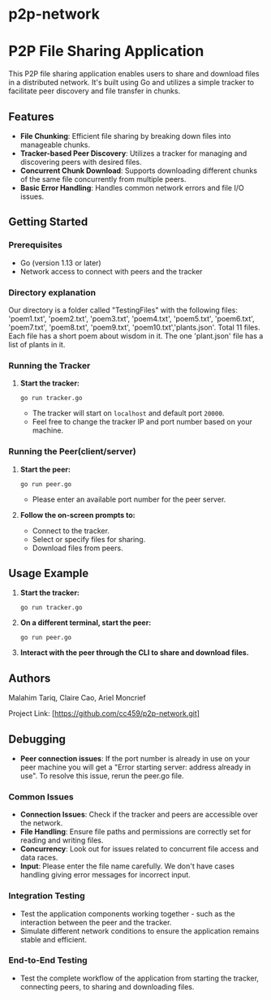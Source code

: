 # p2p-network

# P2P File Sharing Application

This P2P file sharing application enables users to share and download files in a distributed network. It's built using Go and utilizes a simple tracker to facilitate peer discovery and file transfer in chunks.

## Features

- **File Chunking**: Efficient file sharing by breaking down files into manageable chunks.
- **Tracker-based Peer Discovery**: Utilizes a tracker for managing and discovering peers with desired files.
- **Concurrent Chunk Download**: Supports downloading different chunks of the same file concurrently from multiple peers.
- **Basic Error Handling**: Handles common network errors and file I/O issues.

## Getting Started

### Prerequisites

- Go (version 1.13 or later)
- Network access to connect with peers and the tracker

### Directory explanation

Our directory is a folder called "TestingFiles" with the following files: 'poem1.txt', 'poem2.txt', 'poem3.txt', 'poem4.txt', 'poem5.txt', 'poem6.txt', 'poem7.txt', 'poem8.txt', 'poem9.txt', 'poem10.txt','plants.json'. Total 11 files. Each file has a short poem about wisdom in it. The one 'plant.json' file has a list of plants in it.


### Running the Tracker

1. **Start the tracker:**
   ```
   go run tracker.go
   ```
   - The tracker will start on `localhost` and default port `20000`.
   - Feel free to change the tracker IP and port number based on your machine.

### Running the Peer(client/server)

1. **Start the peer:**
   ```
   go run peer.go
   ```
   - Please enter an available port number for the peer server.

2. **Follow the on-screen prompts to:**
   - Connect to the tracker.
   - Select or specify files for sharing.
   - Download files from peers.

## Usage Example

1. **Start the tracker:**
   ```
   go run tracker.go
   ```

2. **On a different terminal, start the peer:**
   ```
   go run peer.go
   ```

3. **Interact with the peer through the CLI to share and download files.**


## Authors

Malahim Tariq, Claire Cao, Ariel Moncrief 

Project Link: [https://github.com/cc459/p2p-network.git]


## Debugging

- **Peer connection issues**: If the port number is already in use on your peer machine you will get a "Error starting server: address already in use". To resolve this issue, rerun the peer.go file.

### Common Issues
- **Connection Issues**: Check if the tracker and peers are accessible over the network.
- **File Handling**: Ensure file paths and permissions are correctly set for reading and writing files.
- **Concurrency**: Look out for issues related to concurrent file access and data races.
- **Input**: Please enter the file name carefully. We don't have cases handling giving error messages for incorrect input. 

### Integration Testing
- Test the application components working together - such as the interaction between the peer and the tracker.
- Simulate different network conditions to ensure the application remains stable and efficient.

### End-to-End Testing
- Test the complete workflow of the application from starting the tracker, connecting peers, to sharing and downloading files.


